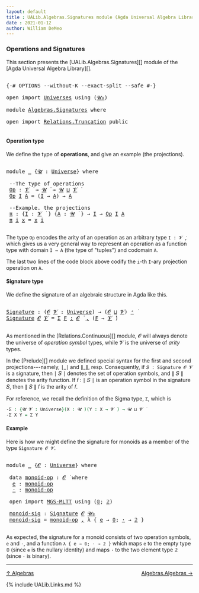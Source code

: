 ```yaml
---
layout: default
title : UALib.Algebras.Signatures module (Agda Universal Algebra Library)
date : 2021-01-12
author: William DeMeo
---
```


### <a id="operations-and-signatures">Operations and Signatures</a>

This section presents the [UALib.Algebras.Signatures][] module of the [Agda Universal Algebra Library][].

<pre class="Agda">

<a id="330" class="Symbol">{-#</a> <a id="334" class="Keyword">OPTIONS</a> <a id="342" class="Pragma">--without-K</a> <a id="354" class="Pragma">--exact-split</a> <a id="368" class="Pragma">--safe</a> <a id="375" class="Symbol">#-}</a>

<a id="380" class="Keyword">open</a> <a id="385" class="Keyword">import</a> <a id="392" href="Universes.html" class="Module">Universes</a> <a id="402" class="Keyword">using</a> <a id="408" class="Symbol">(</a><a id="409" href="Agda.Primitive.html#590" class="Primitive">𝓤₀</a><a id="411" class="Symbol">)</a>

<a id="414" class="Keyword">module</a> <a id="421" href="Algebras.Signatures.html" class="Module">Algebras.Signatures</a> <a id="441" class="Keyword">where</a>

<a id="448" class="Keyword">open</a> <a id="453" class="Keyword">import</a> <a id="460" href="Relations.Truncation.html" class="Module">Relations.Truncation</a> <a id="481" class="Keyword">public</a>

</pre>



#### <a id="operation-type">Operation type</a>

We define the type of **operations**, and give an example (the projections).

<pre class="Agda">

<a id="643" class="Keyword">module</a> <a id="650" href="Algebras.Signatures.html#650" class="Module">_</a> <a id="652" class="Symbol">{</a><a id="653" href="Algebras.Signatures.html#653" class="Bound">𝓤</a> <a id="655" class="Symbol">:</a> <a id="657" href="Agda.Primitive.html#423" class="Postulate">Universe</a><a id="665" class="Symbol">}</a> <a id="667" class="Keyword">where</a>

 <a id="675" class="Comment">--The type of operations</a>
 <a id="701" href="Algebras.Signatures.html#701" class="Function">Op</a> <a id="704" class="Symbol">:</a> <a id="706" href="Universes.html#262" class="Generalizable">𝓥</a> <a id="708" href="Universes.html#403" class="Function Operator">̇</a> <a id="710" class="Symbol">→</a> <a id="712" href="Algebras.Signatures.html#653" class="Bound">𝓤</a> <a id="714" href="Universes.html#403" class="Function Operator">̇</a> <a id="716" class="Symbol">→</a> <a id="718" href="Algebras.Signatures.html#653" class="Bound">𝓤</a> <a id="720" href="Agda.Primitive.html#636" class="Primitive Operator">⊔</a> <a id="722" href="Universes.html#262" class="Generalizable">𝓥</a> <a id="724" href="Universes.html#403" class="Function Operator">̇</a>
 <a id="727" href="Algebras.Signatures.html#701" class="Function">Op</a> <a id="730" href="Algebras.Signatures.html#730" class="Bound">I</a> <a id="732" href="Algebras.Signatures.html#732" class="Bound">A</a> <a id="734" class="Symbol">=</a> <a id="736" class="Symbol">(</a><a id="737" href="Algebras.Signatures.html#730" class="Bound">I</a> <a id="739" class="Symbol">→</a> <a id="741" href="Algebras.Signatures.html#732" class="Bound">A</a><a id="742" class="Symbol">)</a> <a id="744" class="Symbol">→</a> <a id="746" href="Algebras.Signatures.html#732" class="Bound">A</a>

 <a id="750" class="Comment">--Example. the projections</a>
 <a id="778" href="Algebras.Signatures.html#778" class="Function">π</a> <a id="780" class="Symbol">:</a> <a id="782" class="Symbol">{</a><a id="783" href="Algebras.Signatures.html#783" class="Bound">I</a> <a id="785" class="Symbol">:</a> <a id="787" href="Universes.html#262" class="Generalizable">𝓥</a> <a id="789" href="Universes.html#403" class="Function Operator">̇</a> <a id="791" class="Symbol">}</a> <a id="793" class="Symbol">{</a><a id="794" href="Algebras.Signatures.html#794" class="Bound">A</a> <a id="796" class="Symbol">:</a> <a id="798" href="Algebras.Signatures.html#653" class="Bound">𝓤</a> <a id="800" href="Universes.html#403" class="Function Operator">̇</a> <a id="802" class="Symbol">}</a> <a id="804" class="Symbol">→</a> <a id="806" href="Algebras.Signatures.html#783" class="Bound">I</a> <a id="808" class="Symbol">→</a> <a id="810" href="Algebras.Signatures.html#701" class="Function">Op</a> <a id="813" href="Algebras.Signatures.html#783" class="Bound">I</a> <a id="815" href="Algebras.Signatures.html#794" class="Bound">A</a>
 <a id="818" href="Algebras.Signatures.html#778" class="Function">π</a> <a id="820" href="Algebras.Signatures.html#820" class="Bound">i</a> <a id="822" href="Algebras.Signatures.html#822" class="Bound">x</a> <a id="824" class="Symbol">=</a> <a id="826" href="Algebras.Signatures.html#822" class="Bound">x</a> <a id="828" href="Algebras.Signatures.html#820" class="Bound">i</a>

</pre>

The type `Op` encodes the arity of an operation as an arbitrary type `I : 𝓥 ̇`, which gives us a very general way to represent an operation as a function type with domain `I → A` (the type of "tuples") and codomain `A`.

The last two lines of the code block above codify the `i`-th `I`-ary projection operation on `A`.




#### <a id="signature-type">Signature type</a>

We define the signature of an algebraic structure in Agda like this.


<pre class="Agda">

<a id="Signature"></a><a id="1299" href="Algebras.Signatures.html#1299" class="Function">Signature</a> <a id="1309" class="Symbol">:</a> <a id="1311" class="Symbol">(</a><a id="1312" href="Algebras.Signatures.html#1312" class="Bound">𝓞</a> <a id="1314" href="Algebras.Signatures.html#1314" class="Bound">𝓥</a> <a id="1316" class="Symbol">:</a> <a id="1318" href="Agda.Primitive.html#423" class="Postulate">Universe</a><a id="1326" class="Symbol">)</a> <a id="1328" class="Symbol">→</a> <a id="1330" class="Symbol">(</a><a id="1331" href="Algebras.Signatures.html#1312" class="Bound">𝓞</a> <a id="1333" href="Agda.Primitive.html#636" class="Primitive Operator">⊔</a> <a id="1335" href="Algebras.Signatures.html#1314" class="Bound">𝓥</a><a id="1336" class="Symbol">)</a> <a id="1338" href="Agda.Primitive.html#606" class="Primitive Operator">⁺</a> <a id="1340" href="Universes.html#403" class="Function Operator">̇</a>
<a id="1342" href="Algebras.Signatures.html#1299" class="Function">Signature</a> <a id="1352" href="Algebras.Signatures.html#1352" class="Bound">𝓞</a> <a id="1354" href="Algebras.Signatures.html#1354" class="Bound">𝓥</a> <a id="1356" class="Symbol">=</a> <a id="1358" href="MGS-MLTT.html#3074" class="Function">Σ</a> <a id="1360" href="Algebras.Signatures.html#1360" class="Bound">F</a> <a id="1362" href="MGS-MLTT.html#3074" class="Function">꞉</a> <a id="1364" href="Algebras.Signatures.html#1352" class="Bound">𝓞</a> <a id="1366" href="Universes.html#403" class="Function Operator">̇</a> <a id="1368" href="MGS-MLTT.html#3074" class="Function">,</a> <a id="1370" class="Symbol">(</a><a id="1371" href="Algebras.Signatures.html#1360" class="Bound">F</a> <a id="1373" class="Symbol">→</a> <a id="1375" href="Algebras.Signatures.html#1354" class="Bound">𝓥</a> <a id="1377" href="Universes.html#403" class="Function Operator">̇</a><a id="1378" class="Symbol">)</a>

</pre>

As mentioned in the [Relations.Continuous][] module, 𝓞 will always denote the universe of *operation symbol* types, while 𝓥 is the universe of *arity* types.

In the [Prelude][] module we defined special syntax for the first and second projections---namely, ∣\_∣ and ∥\_∥, resp. Consequently, if `𝑆 : Signature 𝓞 𝓥` is a signature, then ∣ 𝑆 ∣ denotes the set of operation symbols, and ∥ 𝑆 ∥ denotes the arity function. If 𝑓 : ∣ 𝑆 ∣ is an operation symbol in the signature 𝑆, then ∥ 𝑆 ∥ 𝑓 is the arity of 𝑓.

For reference, we recall the definition of the Sigma type, `Σ`, which is

```agda
-Σ : {𝓤 𝓥 : Universe}(X : 𝓤 ̇)(Y : X → 𝓥 ̇) → 𝓤 ⊔ 𝓥 ̇
-Σ X Y = Σ Y
```



#### <a id="Example">Example</a>

Here is how we might define the signature for monoids as a member of the type `Signature 𝓞 𝓥`.

<pre class="Agda">

<a id="2201" class="Keyword">module</a> <a id="2208" href="Algebras.Signatures.html#2208" class="Module">_</a> <a id="2210" class="Symbol">{</a><a id="2211" href="Algebras.Signatures.html#2211" class="Bound">𝓞</a> <a id="2213" class="Symbol">:</a> <a id="2215" href="Agda.Primitive.html#423" class="Postulate">Universe</a><a id="2223" class="Symbol">}</a> <a id="2225" class="Keyword">where</a>

 <a id="2233" class="Keyword">data</a> <a id="2238" href="Algebras.Signatures.html#2238" class="Datatype">monoid-op</a> <a id="2248" class="Symbol">:</a> <a id="2250" href="Algebras.Signatures.html#2211" class="Bound">𝓞</a> <a id="2252" href="Universes.html#403" class="Function Operator">̇</a> <a id="2254" class="Keyword">where</a>
  <a id="2262" href="Algebras.Signatures.html#2262" class="InductiveConstructor">e</a> <a id="2264" class="Symbol">:</a> <a id="2266" href="Algebras.Signatures.html#2238" class="Datatype">monoid-op</a>
  <a id="2278" href="Algebras.Signatures.html#2278" class="InductiveConstructor">·</a> <a id="2280" class="Symbol">:</a> <a id="2282" href="Algebras.Signatures.html#2238" class="Datatype">monoid-op</a>

 <a id="2294" class="Keyword">open</a> <a id="2299" class="Keyword">import</a> <a id="2306" href="MGS-MLTT.html" class="Module">MGS-MLTT</a> <a id="2315" class="Keyword">using</a> <a id="2321" class="Symbol">(</a><a id="2322" href="MGS-MLTT.html#712" class="Function">𝟘</a><a id="2323" class="Symbol">;</a> <a id="2325" href="MGS-MLTT.html#2482" class="Function">𝟚</a><a id="2326" class="Symbol">)</a>

 <a id="2330" href="Algebras.Signatures.html#2330" class="Function">monoid-sig</a> <a id="2341" class="Symbol">:</a> <a id="2343" href="Algebras.Signatures.html#1299" class="Function">Signature</a> <a id="2353" href="Algebras.Signatures.html#2211" class="Bound">𝓞</a> <a id="2355" href="Agda.Primitive.html#590" class="Primitive">𝓤₀</a>
 <a id="2359" href="Algebras.Signatures.html#2330" class="Function">monoid-sig</a> <a id="2370" class="Symbol">=</a> <a id="2372" href="Algebras.Signatures.html#2238" class="Datatype">monoid-op</a> <a id="2382" href="Prelude.Preliminaries.html#11712" class="InductiveConstructor Operator">,</a> <a id="2384" class="Symbol">λ</a> <a id="2386" class="Symbol">{</a> <a id="2388" href="Algebras.Signatures.html#2262" class="InductiveConstructor">e</a> <a id="2390" class="Symbol">→</a> <a id="2392" href="MGS-MLTT.html#712" class="Function">𝟘</a><a id="2393" class="Symbol">;</a> <a id="2395" href="Algebras.Signatures.html#2278" class="InductiveConstructor">·</a> <a id="2397" class="Symbol">→</a> <a id="2399" href="MGS-MLTT.html#2482" class="Function">𝟚</a> <a id="2401" class="Symbol">}</a>

</pre>

As expected, the signature for a monoid consists of two operation symbols, `e` and `·`, and a function `λ { e → 𝟘; · → 𝟚 }` which maps `e` to the empty type 𝟘 (since `e` is the nullary identity) and maps `·` to the two element type 𝟚 (since `·` is binary).

-------------------------------------

[↑ Algebras](Algebras.html)
<span style="float:right;">[Algebras.Algebras →](Algebras.Algebras.html)</span>


{% include UALib.Links.md %}

